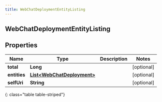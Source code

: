 ```yaml
---
title: WebChatDeploymentEntityListing
---
```

## WebChatDeploymentEntityListing


## Properties

| Name | Type | Description | Notes |
| ------------ | ------------- | ------------- | ------------- |
| **total** | <!----><!---->**Long**<!----> |  |  [optional] |
| **entities** | <!----><!---->[**List&lt;WebChatDeployment&gt;**](WebChatDeployment.html)<!----> |  |  [optional] |
| **selfUri** | <!----><!---->**String**<!----> |  |  [optional] |
{: class="table table-striped"}



